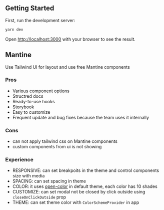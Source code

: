 ## Getting Started

First, run the development server:

```bash
yarn dev
```

Open [http://localhost:3000](http://localhost:3000) with your browser to see the result.

## Mantine

Use Tailwind UI for layout and use free Mantine components

### Pros

- Various component options
- Structred docs
- Ready-to-use hooks
- Storybook
- Easy to customize
- Frequent update and bug fixes because the team uses it internally

### Cons

- can not apply tailwind css on Mantine components
- custom components from ui is not showing

### Experience

- RESPONSIVE: can set breakpoits in the theme and control components size with media
- SPACING: can set spacing in theme
- COLOR: it uses [open-color](https://yeun.github.io/open-color/) in default theme, each color has 10 shades
- CUSTOMIZE: can set modal not be closed by click outside using `closeOnClickOutside` prop
- THEME: can set theme color with `ColorSchemeProvider` in app
